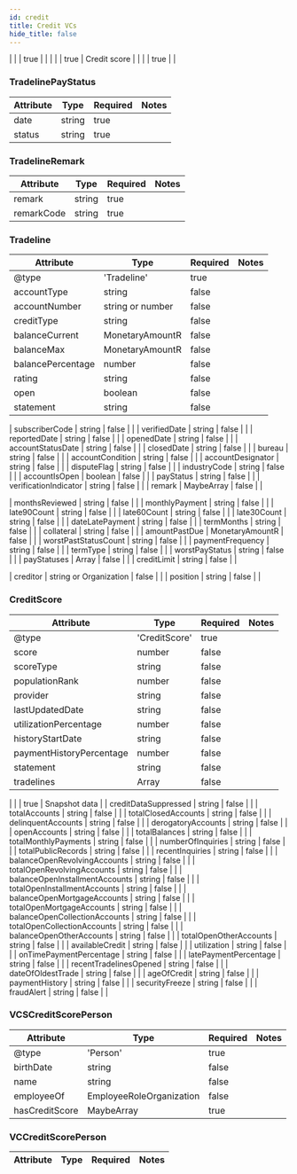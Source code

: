 ```yaml
---
id: credit
title: Credit VCs
hide_title: false
---
```


|  |  | true |  |
|  |  | true |  Credit score |
|  |  | true |  |

### TradelinePayStatus
| Attribute | Type | Required | Notes |
| ---       | ---   | ---       | --- |
| date |  string | true |  |
| status |  string | true |  |

### TradelineRemark
| Attribute | Type | Required | Notes |
| ---       | ---   | ---       | --- |
| remark |  string | true |  |
| remarkCode |  string | true |  |

### Tradeline
| Attribute | Type | Required | Notes |
| ---       | ---   | ---       | --- |
| @type |  'Tradeline' | true |  |
| accountType |  string | false |  |
| accountNumber |  string or number | false |  |
| creditType |  string | false |  |
| balanceCurrent |  MonetaryAmountR | false |  |
| balanceMax |  MonetaryAmountR | false |  |
| balancePercentage |  number | false |  |
| rating |  string | false |  |
| open |  boolean | false |  |
| statement |  string | false |  |

| subscriberCode |  string | false |  |
| verifiedDate |  string | false |  |
| reportedDate |  string | false |  |
| openedDate |  string | false |  |
| accountStatusDate |  string | false |  |
| closedDate |  string | false |  |
| bureau |  string | false |  |
| accountCondition |  string | false |  |
| accountDesignator |  string | false |  |
| disputeFlag |  string | false |  |
| industryCode |  string | false |  |
| accountIsOpen |  boolean | false |  |
| payStatus |  string | false |  |
| verificationIndicator |  string | false |  |
| remark |  MaybeArray<TradelineRemark> | false |  |

| monthsReviewed |  string | false |  |
| monthlyPayment |  string | false |  |
| late90Count |  string | false |  |
| late60Count |  string | false |  |
| late30Count |  string | false |  |
| dateLatePayment |  string | false |  |
| termMonths |  string | false |  |
| collateral |  string | false |  |
| amountPastDue |  MonetaryAmountR | false |  |
| worstPastStatusCount |  string | false |  |
| paymentFrequency |  string | false |  |
| termType |  string | false |  |
| worstPayStatus |  string | false |  |
| payStatuses |  Array<TradelinePayStatus> | false |  |
| creditLimit |  string | false |  |

| creditor |  string or Organization | false |  |
| position |  string | false |  |

### CreditScore
| Attribute | Type | Required | Notes |
| ---       | ---   | ---       | --- |
| @type |  'CreditScore' | true |  |
| score |  number | false |  |
| scoreType |  string | false |  |
| populationRank |  number | false |  |
| provider |  string | false |  |
| lastUpdatedDate |  string | false |  |
| utilizationPercentage |  number | false |  |
| historyStartDate |  string | false |  |
| paymentHistoryPercentage |  number | false |  |
| statement |  string | false |  |
| tradelines |  Array<Tradeline> | false |  |

|  |    | true |  Snapshot data |
| creditDataSuppressed |  string | false |  |
| totalAccounts |  string | false |  |
| totalClosedAccounts |  string | false |  |
| delinquentAccounts |  string | false |  |
| derogatoryAccounts |  string | false |  |
| openAccounts |  string | false |  |
| totalBalances |  string | false |  |
| totalMonthlyPayments |  string | false |  |
| numberOfInquiries |  string | false |  |
| totalPublicRecords |  string | false |  |
| recentInquiries |  string | false |  |
| balanceOpenRevolvingAccounts |  string | false |  |
| totalOpenRevolvingAccounts |  string | false |  |
| balanceOpenInstallmentAccounts |  string | false |  |
| totalOpenInstallmentAccounts |  string | false |  |
| balanceOpenMortgageAccounts |  string | false |  |
| totalOpenMortgageAccounts |  string | false |  |
| balanceOpenCollectionAccounts |  string | false |  |
| totalOpenCollectionAccounts |  string | false |  |
| balanceOpenOtherAccounts |  string | false |  |
| totalOpenOtherAccounts |  string | false |  |
| availableCredit |  string | false |  |
| utilization |  string | false |  |
| onTimePaymentPercentage |  string | false |  |
| latePaymentPercentage |  string | false |  |
| recentTradelinesOpened |  string | false |  |
| dateOfOldestTrade |  string | false |  |
| ageOfCredit |  string | false |  |
| paymentHistory |  string | false |  |
| securityFreeze |  string | false |  |
| fraudAlert |  string | false |  |

### VCSCreditScorePerson
| Attribute | Type | Required | Notes |
| ---       | ---   | ---       | --- |
| @type |  'Person' | true |  |
| birthDate |  string | false |  |
| name |  string | false |  |
| employeeOf |  EmployeeRoleOrganization | false |  |
| hasCreditScore |  MaybeArray<CreditScore> | true |  |

### VCCreditScorePerson
| Attribute | Type | Required | Notes |
| ---       | ---   | ---       | --- |

